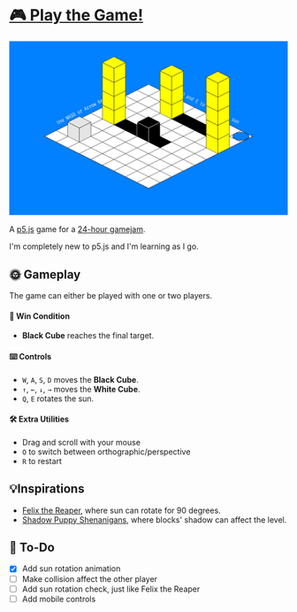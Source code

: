# [🎮 Play the Game!](https://maoyeedy.github.io/P5-ShadowGame/)

![Screenshot](./public/screenshot.webp)

<!-- ### 🕹️ About the Game -->
A [p5.js](https://p5js.org/) game for a [24-hour gamejam](https://itch.io/jam/equinox-game-jam).

I'm completely new to p5.js and I'm learning as I go.

<!-- It's pretty painful to setup collision without [p5play](https://http://p5play.org/). -->

## 🌞 Gameplay

The game can either be played with one or two players.

<!-- #### 🚧 Mechanics:
- **Black Cube** can only move within the shadows.
- **White Cube** can push blocks but cannot enter the shadows. -->

#### 🎯 Win Condition
<!-- - **Black Cube** must navigate through the shadowed blocks and reach the final target to win. -->
- **Black Cube** reaches the final target.

#### ⌨️ Controls
<!-- - *WASD* moves the **Black Cube**. -->
<!-- - *Arrow keys* moves the **White Cube**. -->
- `W`, `A`, `S`, `D` moves the **Black Cube**.
- `↑`, `←`, `↓`, `→` moves the **White Cube**.
- `Q`, `E` rotates the sun.

#### 🛠️ Extra Utilities
- Drag and scroll with your mouse
- `O` to switch between orthographic/perspective
- `R` to restart

## 💡Inspirations

- [Felix the Reaper](https://store.steampowered.com/app/919410/Felix_The_Reaper/), where sun can rotate for 90 degrees.
- [Shadow Puppy Shenanigans](https://prabby-patty.itch.io/shadow-puppy-shenanigans), where blocks' shadow can affect the level.

<!-- ### Notes -->
<!-- I made a bug, which lead to player1 not able to push blocks, but turns out it works better. So now, player1 can only walk in shadow, and player2 can only push blocks. -->

## 📝 To-Do
- [x] Add sun rotation animation
- [ ] Make collision affect the other player
- [ ] Add sun rotation check, just like Felix the Reaper
- [ ] Add mobile controls